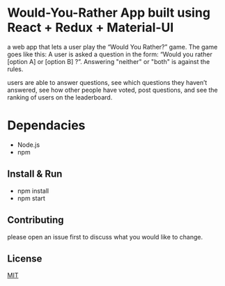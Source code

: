 # Would-You-Rather App built using React + Redux + Material-UI

a web app that lets a user play the “Would You Rather?” game. The game goes like this: A user is asked a question in the form: “Would you rather [option A] or [option B] ?”. Answering "neither" or "both" is against the rules.

users are able to answer questions, see which questions they haven’t answered, see how other people have voted, post questions, and see the ranking of users on the leaderboard.

# Dependacies

- Node.js
- npm

## Install & Run

- npm install
- npm start

## Contributing

please open an issue first to discuss what you would like to change.

## License

[MIT](https://choosealicense.com/licenses/mit/)
